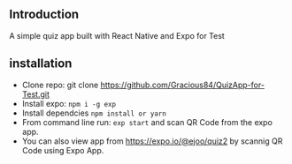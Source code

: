 ## Introduction

A simple quiz app built with React Native and Expo for Test

## installation
- Clone repo: git clone https://github.com/Gracious84/QuizApp-for-Test.git
- Install expo: `npm i -g exp`
- Install dependcies `npm install or yarn`
- From command line run: `exp start` and scan QR Code from the expo app.
- You can also view app from https://expo.io/@ejoo/quiz2 by scannig QR Code using Expo App.